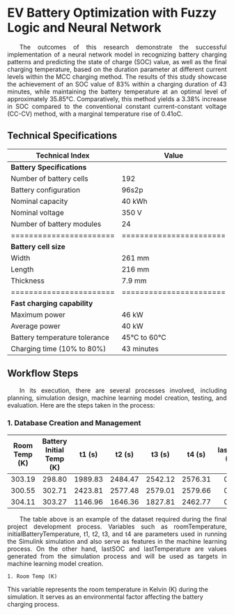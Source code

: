 # **EV Battery Optimization with Fuzzy Logic and Neural Network**

<p align="justify">
&emsp;&emsp;The outcomes of this research demonstrate the successful implementation of a neural network model in recognizing battery charging patterns and predicting the state of charge (SOC) value, as well as the final charging temperature, based on the duration parameter at different current levels within the MCC charging method. The results of this study showcase the achievement of an SOC value of 83% within a charging duration of 43 minutes, while maintaining the battery temperature at an optimal level of approximately 35.85°C. Comparatively, this method yields a 3.38% increase in SOC compared to the conventional constant current-constant voltage (CC-CV) method, with a marginal temperature rise of 0.41oC.
</p>

## **Technical Specifications**
<div align="center">
  
| Technical Index | Value |
|-----------------|-------|
| **Battery Specifications** |
| Number of battery cells | 192 |
| Battery configuration | 96s2p |
| Nominal capacity | 40 kWh |
| Nominal voltage | 350 V |
| Number of battery modules | 24 |
|=======================|=======================|
| **Battery cell size** |
| Width | 261 mm |
| Length | 216 mm |
| Thickness | 7.9 mm |
|=======================|=======================|
| **Fast charging capability** |
| Maximum power | 46 kW |
| Average power | 40 kW |
| Battery temperature tolerance | 45°C to 60°C |
| Charging time (10% to 80%) | 43 minutes |
  
</div>

## **Workflow Steps**
<p align="justify">
&emsp;&emsp;In its execution, there are several processes involved, including planning, simulation design, machine learning model creation, testing, and evaluation. Here are the steps taken in the process:
</p>

### **1. Database Creation and Management**

| Room Temp (K) | Battery Initial Temp (K) | t1 (s) | t2 (s) | t3 (s) | t4 (s) | lastSOC (%) | lastSuhu (K) |
|:-:|:-:|:-:|:-:|:-:|:-:|:-:|:-:|
| 303.19 | 298.80 | 1989.83 | 2484.47 | 2542.12 | 2576.31 | 0.85 | 317.30 |
| 300.55 | 302.71 | 2423.81 | 2577.48 | 2579.01 | 2579.66 | 0.88 | 310.02 |
| 304.11 | 303.27 | 1146.96 | 1646.36 | 1827.81 | 2462.77 | 0.78 | 310.98 |

<p align="justify">
&emsp;&emsp;The table above is an example of the dataset required during the final project development process. Variables such as roomTemperature, initialBatteryTemperature, t1, t2, t3, and t4 are parameters used in running the Simulink simulation and also serve as features in the machine learning process. On the other hand, lastSOC and lastTemperature are values generated from the simulation process and will be used as targets in machine learning model creation.
</p>

`1. Room Temp (K)` 

This variable represents the room temperature in Kelvin (K) during the simulation. It serves as an environmental factor affecting the battery charging process.
